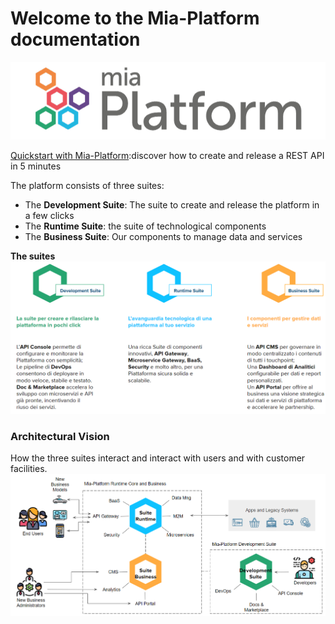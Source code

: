 # Welcome to the Mia-Platform documentation

![Mia-Platform](img/logo.png)

[Quickstart with Mia-Platform](development_suite/quick_rest_api.md):discover how to create and release a REST API in 5 minutes

The platform consists of three suites:

* The **Development Suite**: The suite to create and release the platform in a few clicks
* The **Runtime Suite**: the suite of technological components
* The **Business Suite**: Our components to manage data and services

**The suites**
![](img/suite.PNG)

### Architectural Vision
How the three suites interact and interact with users and with customer facilities.
![](img/visione.PNG)
